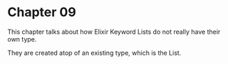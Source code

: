# Chapter 09

This chapter talks about how Elixir Keyword Lists do not really have their own type.

They are created atop of an existing type, which is the List.
